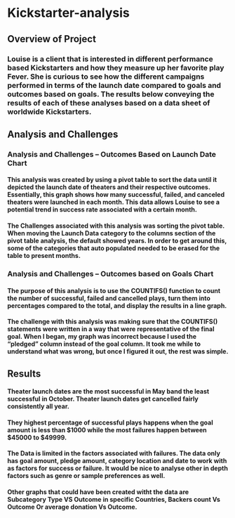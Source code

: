 # Kickstarter-analysis

## Overview of Project 

### Louise is a client that is interested in different performance based Kickstarters and how they measure up her favorite play Fever. She is curious to see how the different campaigns performed in terms of the launch date compared to goals and outcomes based on goals. The results below conveying the results of each of these analyses based on a data sheet of worldwide Kickstarters. 

## Analysis and Challenges 

### Analysis and Challenges – Outcomes Based on Launch Date Chart 

#### This analysis was created by using a pivot table to sort the data until it depicted the launch date of theaters and their respective outcomes. Essentially, this graph shows how many successful, failed, and canceled theaters were launched in each month. This data allows Louise to see a potential trend in success rate associated with a certain month. 

#### The Challenges associated with this analysis was sorting the pivot table. When moving the Launch Data category to the columns section of the pivot table analysis, the default showed years. In order to get around this, some of the categories that auto populated needed to be erased for the table to present months. 

### Analysis and Challenges – Outcomes based on Goals Chart 

#### The purpose of this analysis is to use the COUNTIFS() function to count the number of successful, failed and cancelled plays, turn them into percentages compared to the total, and display the results in a line graph. 

#### The challenge with this analysis was making sure that the COUNTIFS() statements were written in a way that were representative of the final goal. When I began, my graph was incorrect because I used the “pledged” column instead of the goal column. It took me while to understand what was wrong, but once I figured it out, the rest was simple. 

## Results 

#### Theater launch dates are the most successful in May band the least successful in October. Theater launch dates get cancelled fairly consistently all year.

#### They highest percentage of successful plays happens when the goal amount is less than $1000 while the most failures happen between $45000 to $49999.

#### The Data is limited in the factors associated with failures. The data only has goal amount, pledge amount, category location and date to work with as factors for success or failure. It would be nice to analyse other in depth factors such as genre or sample preferences as well. 

#### Other graphs that could have been created witht the data are Subcategory Type VS Outcome in specific Countries, Backers count Vs Outcome Or average donation Vs Outcome. 
